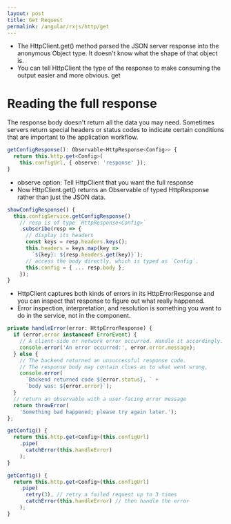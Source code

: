 ```yaml
---
layout: post
title: Get Request
permalink: /angular/rxjs/http/get
---
```


* The HttpClient.get() method parsed the JSON server response into the anonymous Object type. It doesn't know what the shape of that object is.
* You can tell HttpClient the type of the response to make consuming the output easier and more obvious. get<Config>

# Reading the full response
The response body doesn't return all the data you may need. Sometimes servers return special headers or status codes to indicate certain conditions that are important to the application workflow.

```ts
getConfigResponse(): Observable<HttpResponse<Config>> {
  return this.http.get<Config>(
    this.configUrl, { observe: 'response' });
}
```

* observe option: Tell HttpClient that you want the full response
* Now HttpClient.get() returns an Observable of typed HttpResponse rather than just the JSON data.

```ts
showConfigResponse() {
  this.configService.getConfigResponse()
    // resp is of type `HttpResponse<Config>`
    .subscribe(resp => {
      // display its headers
      const keys = resp.headers.keys();
      this.headers = keys.map(key =>
        `${key}: ${resp.headers.get(key)}`);
      // access the body directly, which is typed as `Config`.
      this.config = { ... resp.body };
    });
}
```

* HttpClient captures both kinds of errors in its HttpErrorResponse and you can inspect that response to figure out what really happened.
* Error inspection, interpretation, and resolution is something you want to do in the service, not in the component.

```ts
private handleError(error: HttpErrorResponse) {
  if (error.error instanceof ErrorEvent) {
    // A client-side or network error occurred. Handle it accordingly.
    console.error('An error occurred:', error.error.message);
  } else {
    // The backend returned an unsuccessful response code.
    // The response body may contain clues as to what went wrong,
    console.error(
      `Backend returned code ${error.status}, ` +
      `body was: ${error.error}`);
  }
  // return an observable with a user-facing error message
  return throwError(
    'Something bad happened; please try again later.');
};
```
```ts
getConfig() {
  return this.http.get<Config>(this.configUrl)
    .pipe(
      catchError(this.handleError)
    );
}

getConfig() {
  return this.http.get<Config>(this.configUrl)
    .pipe(
      retry(3), // retry a failed request up to 3 times
      catchError(this.handleError) // then handle the error
    );
}
```
